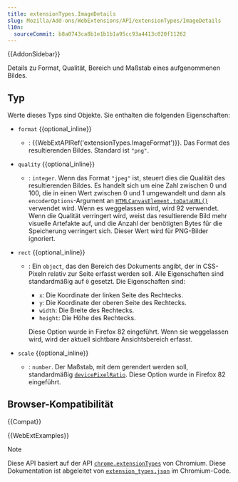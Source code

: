 ```yaml
---
title: extensionTypes.ImageDetails
slug: Mozilla/Add-ons/WebExtensions/API/extensionTypes/ImageDetails
l10n:
  sourceCommit: b8a0743ca8b1e1b1b1a95cc93a4413c020f11262
---
```


{{AddonSidebar}}

Details zu Format, Qualität, Bereich und Maßstab eines aufgenommenen Bildes.

## Typ

Werte dieses Typs sind Objekte. Sie enthalten die folgenden Eigenschaften:

- `format` {{optional_inline}}
  - : {{WebExtAPIRef('extensionTypes.ImageFormat')}}. Das Format des resultierenden Bildes. Standard ist `"png"`.
- `quality` {{optional_inline}}
  - : `integer`. Wenn das Format `"jpeg"` ist, steuert dies die Qualität des resultierenden Bildes. Es handelt sich um eine Zahl zwischen 0 und 100, die in einen Wert zwischen 0 und 1 umgewandelt und dann als `encoderOptions`-Argument an [`HTMLCanvasElement.toDataURL()`](/de/docs/Web/API/HTMLCanvasElement/toDataURL) verwendet wird. Wenn es weggelassen wird, wird 92 verwendet. Wenn die Qualität verringert wird, weist das resultierende Bild mehr visuelle Artefakte auf, und die Anzahl der benötigten Bytes für die Speicherung verringert sich. Dieser Wert wird für PNG-Bilder ignoriert.
- `rect` {{optional_inline}}

  - : Ein `object`, das den Bereich des Dokuments angibt, der in CSS-Pixeln relativ zur Seite erfasst werden soll. Alle Eigenschaften sind standardmäßig auf `0` gesetzt. Die Eigenschaften sind:

    - `x`: Die Koordinate der linken Seite des Rechtecks.
    - `y`: Die Koordinate der oberen Seite des Rechtecks.
    - `width`: Die Breite des Rechtecks.
    - `height`: Die Höhe des Rechtecks.

    Diese Option wurde in Firefox 82 eingeführt. Wenn sie weggelassen wird, wird der aktuell sichtbare Ansichtsbereich erfasst.

- `scale` {{optional_inline}}
  - : `number`. Der Maßstab, mit dem gerendert werden soll, standardmäßig [`devicePixelRatio`](/de/docs/Web/API/Window/devicePixelRatio). Diese Option wurde in Firefox 82 eingeführt.

## Browser-Kompatibilität

{{Compat}}

{{WebExtExamples}}

> [!NOTE]
> Diese API basiert auf der API [`chrome.extensionTypes`](https://developer.chrome.com/docs/extensions/reference/api/extensionTypes#type-ImageDetails) von Chromium. Diese Dokumentation ist abgeleitet von [`extension_types.json`](https://chromium.googlesource.com/chromium/src/+/master/extensions/common/api/extension_types.json) im Chromium-Code.

<!--
// Copyright 2015 The Chromium Authors. Alle Rechte vorbehalten.
//
// Weiterverbreitung und Nutzung in Quellen- und Binärformen, mit oder ohne
// Modifikation, sind unter den folgenden Bedingungen gestattet:
//
//    * Weiterverteilungen von Quellcode müssen den obigen Copyright-Hinweis,
// dieses Bedingungsverzeichnis und den folgenden Haftungsausschluss enthalten.
//    * Weiterverteilungen in binärer Form müssen den obigen
// Copyright-Hinweis, dieses Bedingungsverzeichnis und den folgenden Haftungsausschluss
// in der Dokumentation und/oder anderen Materialien, die mit der Verteilung
// bereitgestellt werden, enthalten.
//    * Weder der Name von Google Inc. noch die Namen seiner
// Mitwirkenden dürfen ohne vorherige schriftliche Genehmigung zur
// Befürwortung oder Bewerbung von Produkten verwendet werden, die von dieser
// Software abgeleitet sind.
//
// DIESE SOFTWARE WIRD VOM COPYRIGHTINHABER UND DEN MITWIRKENDEN
// "WIE BESEHEN" ZUR VERFÜGUNG GESTELLT UND JEGLICHE AUSDRÜCKLICHEN
// ODER STILLSCHWEIGENDEN GARANTIEN, EINSCHLIESSLICH, ABER NICHT
// BESCHRÄNKT AUF DIE STILLSCHWEIGENDEN GARANTIEN DER MARKTGÄNGIGKEIT UND
// DER EIGNUNG FÜR EINEN BESTIMMTEN ZWECK, SIND AUSGESCHLOSSEN. IN KEINEM FALL
// HAFTET DER COPYRIGHTINHABER ODER DIE MITWIRKENDEN FÜR DIREKTE,
// INDIREKTE, BEILÄUFIGE, BESONDERE, EXEMPLARISCHE ODER FOLGESCHÄDEN
// (EINSCHLIESSLICH, ABER NICHT BESCHRÄNKT AUF DIE BESCHAFFUNG VON
// ERSATZGÜTERN ODER -DIENSTLEISTUNGEN; NUTZUNGSAUSFALL, DATENVERLUST ODER
// GEWINNAUSFALL; ODER BETRIEBSUNTERBRECHUNGEN) JEDER ART, UNABHÄNGIG VON DER
// URSACHE UND UNTER JEDER HAFTUNGSTHEORIE, SEI ES AUS VERTRAG, STRIKTER
// HAFTUNG ODER UNERLAUBTER HANDLUNG (EINSCHLIESSLICH FAHRLÄSSIGKEIT ODER
// ANDERWEITIG), DIE SICH AUS DER VERWENDUNG DER SOFTWARE ERGIBT, SELBST WENN
// ÜBER DIE MÖGLICHKEIT SOLCHER SCHÄDEN INFORMIERT WURDE.
-->
